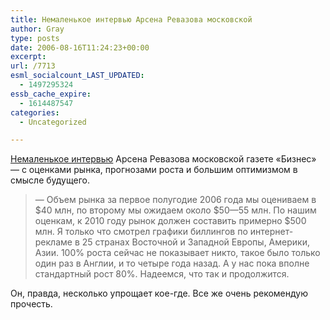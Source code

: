 ```yaml
---
title: Немаленькое интервью Арсена Ревазова московской
author: Gray
type: posts
date: 2006-08-16T11:24:23+00:00
excerpt:
url: /7713
esml_socialcount_LAST_UPDATED:
  - 1497295324
essb_cache_expire:
  - 1614487547
categories:
  - Uncategorized

---
```








<a href="http://adme.ru/internet/2006/08/16/8235.html" target="_blank">Немаленькое интервью</a> Арсена Ревазова московской газете &#171;Бизнес&#187; &#8212; с оценками рынка, прогнозами роста и большим оптимизмом в смысле будущего.

> &#8212; Объем рынка за первое полугодие 2006 года мы оцениваем в $40 млн, по второму мы ожидаем около $50&#8212;55 млн. По нашим оценкам, к 2010 году рынок должен составить примерно $500 млн. Я только что смотрел графики биллингов по интернет-рекламе в 25 странах Восточной и Западной Европы, Америки, Азии. 100% роста сейчас не показывает никто, такое было только один раз в Англии, и то четыре года назад. А у нас пока вполне стандартный рост 80%. Надеемся, что так и продолжится. 

Он, правда, несколько упрощает кое-где. Все же очень рекомендую прочесть.